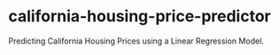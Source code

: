 # california-housing-price-predictor
Predicting California Housing Prices using a Linear Regression Model.
